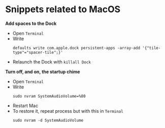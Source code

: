 # Snippets related to MacOS

**Add spaces to the Dock**

- Open `Terminal`
- Write
  ```
  defaults write com.apple.dock persistent-apps -array-add '{"tile-type"="spacer-tile";}'
  ```
- Relaunch the Dock with `killall Dock`


**Turn off, and on, the startup chime**

- Open `Terminal`
- Write
  ```
  sudo nvram SystemAudioVolume=%80
  ```
- Restart Mac
- To restore it, repeat process but with this in `Terminal`
  ```
  sudo nvram -d SystemAudioVolume
  ```
